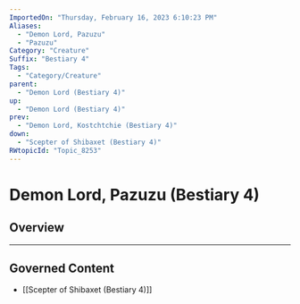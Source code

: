 ```yaml
---
ImportedOn: "Thursday, February 16, 2023 6:10:23 PM"
Aliases:
  - "Demon Lord, Pazuzu"
  - "Pazuzu"
Category: "Creature"
Suffix: "Bestiary 4"
Tags:
  - "Category/Creature"
parent:
  - "Demon Lord (Bestiary 4)"
up:
  - "Demon Lord (Bestiary 4)"
prev:
  - "Demon Lord, Kostchtchie (Bestiary 4)"
down:
  - "Scepter of Shibaxet (Bestiary 4)"
RWtopicId: "Topic_8253"
---
```

# Demon Lord, Pazuzu (Bestiary 4)
## Overview
---
## Governed Content
- [[Scepter of Shibaxet (Bestiary 4)]]

